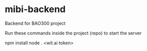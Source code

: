 # mibi-backend
Backend for BAO300 project

Run these commands inside the project (repo) to start the server

npm install
node . \<wit.ai token>
